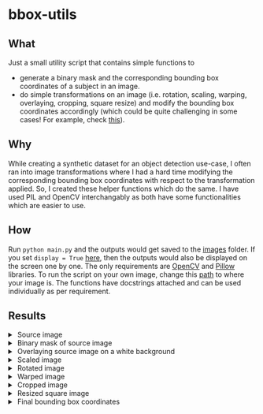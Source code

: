 # bbox-utils

## What
Just a small utility script that contains simple functions to
- generate a binary mask and the corresponding bounding box coordinates of a subject in an image.
- do simple transformations on an image (i.e. rotation, scaling, warping, overlaying, cropping, square resize) and modify the bounding box coordinates accordingly (which could be quite challenging in some cases! For example, check [this](https://github.com/007prateekd/bbox-utils/blob/16d930da01371b558213cbf6255b4af6c8a69511/main.py#L140-L145)).

## Why
While creating a synthetic dataset for an object detection use-case, I often ran into image transformations where I had a hard time modifying the corresponding bounding box coordinates with respect to the transformation applied. So, I created these helper functions which do the same. I have used PIL and OpenCV interchangably as both have some functionalities which are easier to use.

## How
Run `python main.py` and the outputs would get saved to the [images](images) folder. If you set `display = True` [here](https://github.com/007prateekd/bbox-utils/blob/364de3cbf08a46219830aa5acd83b6e3c21db483/main.py#L283), then the outputs would also be displayed on the screen one by one. The only requirements are [OpenCV](https://pypi.org/project/opencv-python/) and [Pillow](https://pypi.org/project/Pillow/) libraries. To run the script on your own image, change this [path](https://github.com/007prateekd/bbox-utils/blob/279254da1a493803d2157de4c1cfa9190b8eb7f7/main.py#L221) to where your image is. The functions have docstrings attached and can be used individually as per requirement.

## Results
<details>
<summary>&nbspSource image</summary>
<img src=images/sample.jpg>
</details>
<details>
<summary>&nbspBinary mask of source image</summary>
<img src=images/mask.jpg>
</details>
<details>
<summary>&nbspOverlaying source image on a white background</summary>
<img src=images/overlayed.jpg>
</details>
<details>
<summary>&nbspScaled image</summary>
<img src=images/scaled.jpg>
</details>
<details>
<summary>&nbspRotated image</summary>
<img src=images/rotated.jpg>
</details>
<details>
<summary>&nbspWarped image</summary>
<img src=images/warped.jpg>
</details>
<details>
<summary>&nbspCropped image</summary>
<img src=images/cropped.jpg>
</details>
<details>
<summary>&nbspResized square image</summary>
<img src=images/resized.jpg>
</details>
<details>
<summary>&nbspFinal bounding box coordinates</summary>
<img src=images/bounding_box.jpg>
</details>